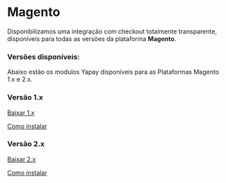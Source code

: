# Magento

Disponibilizamos uma integração com checkout totalmente transparente, disponíveis para todas as versões da plataforma **Magento**.

### Versões disponíveis:

Abaixo estão os modulos Yapay disponíveis para as Plataformas Magento 1.x e 2.x.

### Versão 1.x

<a style="display:inline-block; width:inherit;" href="http://integracao.traycheckout.com.br/documentacao/download/yapay/magento/Yapay_Intermediador.tgz" class="btnMagento"><i class="fa fa-arrow-circle-down" aria-hidden="true"></i>Baixar 1.x </a>

<a style="display:inline-block; width:inherit;" href="/#/modulos-yapay-magento" class="btnMagento"><i class="fa fa-arrow-circle-down" aria-hidden="true"></i>Como instalar </a>


### Versão 2.x

<a style="display:inline-block; width:inherit;"  href="http://integracao.traycheckout.com.br/documentacao/download/yapay/magento/Yapay-magento2.X.zip" class="btnMagento"><i class="fa fa-arrow-circle-down" aria-hidden="true"></i>Baixar 2.x </a>

<a  style="display:inline-block; width:inherit;" href="/#/modulos-yapay-magento" class="btnMagento"><i class="fa fa-arrow-circle-down" aria-hidden="true"></i>Como instalar </a>
